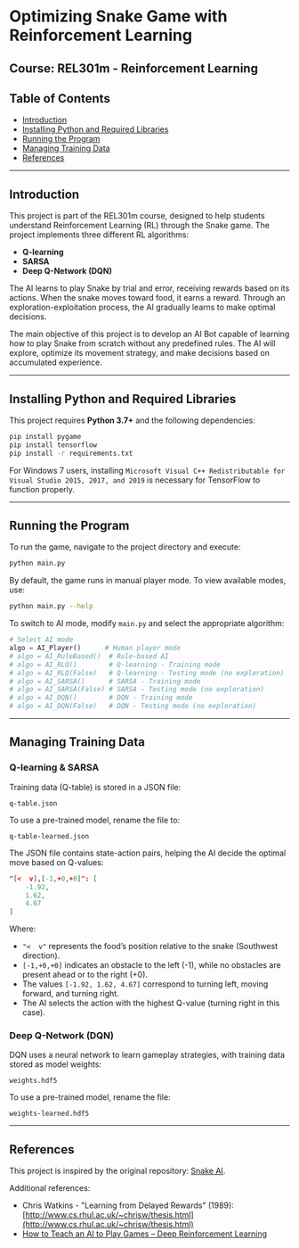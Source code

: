 # Optimizing Snake Game with Reinforcement Learning

## Course: REL301m - Reinforcement Learning

## Table of Contents

- [Introduction](#introduction)
- [Installing Python and Required Libraries](#installing-python-and-required-libraries)
- [Running the Program](#running-the-program)
- [Managing Training Data](#managing-training-data)
- [References](#references)

---

## Introduction

This project is part of the REL301m course, designed to help students understand Reinforcement Learning (RL) through the Snake game. The project implements three different RL algorithms:

- **Q-learning**
- **SARSA**
- **Deep Q-Network (DQN)**

The AI learns to play Snake by trial and error, receiving rewards based on its actions. When the snake moves toward food, it earns a reward. Through an exploration-exploitation process, the AI gradually learns to make optimal decisions.

The main objective of this project is to develop an AI Bot capable of learning how to play Snake from scratch without any predefined rules. The AI will explore, optimize its movement strategy, and make decisions based on accumulated experience.

---

## Installing Python and Required Libraries

This project requires **Python 3.7+** and the following dependencies:

```bash
pip install pygame
pip install tensorflow
pip install -r requirements.txt
```

For Windows 7 users, installing `Microsoft Visual C++ Redistributable for Visual Studio 2015, 2017, and 2019` is necessary for TensorFlow to function properly.

---

## Running the Program

To run the game, navigate to the project directory and execute:

```bash
python main.py
```

By default, the game runs in manual player mode. To view available modes, use:

```bash
python main.py --help
```

To switch to AI mode, modify `main.py` and select the appropriate algorithm:

```python
# Select AI mode
algo = AI_Player()      # Human player mode
# algo = AI_RuleBased()  # Rule-based AI
# algo = AI_RLQ()        # Q-learning - Training mode
# algo = AI_RLQ(False)   # Q-learning - Testing mode (no exploration)
# algo = AI_SARSA()      # SARSA - Training mode
# algo = AI_SARSA(False) # SARSA - Testing mode (no exploration)
# algo = AI_DQN()        # DQN - Training mode
# algo = AI_DQN(False)   # DQN - Testing mode (no exploration)
```

---

## Managing Training Data

### Q-learning & SARSA

Training data (Q-table) is stored in a JSON file:

```
q-table.json
```

To use a pre-trained model, rename the file to:

```
q-table-learned.json
```

The JSON file contains state-action pairs, helping the AI decide the optimal move based on Q-values:

```json
"[<  v],[-1,+0,+0]": [
    -1.92,
    1.62,
    4.67
]
```

Where:

- `"<  v"` represents the food’s position relative to the snake (Southwest direction).
- `[-1,+0,+0]` indicates an obstacle to the left (-1), while no obstacles are present ahead or to the right (+0).
- The values `[-1.92, 1.62, 4.67]` correspond to turning left, moving forward, and turning right.
- The AI selects the action with the highest Q-value (turning right in this case).

### Deep Q-Network (DQN)

DQN uses a neural network to learn gameplay strategies, with training data stored as model weights:

```
weights.hdf5
```

To use a pre-trained model, rename the file:

```
weights-learned.hdf5
```

---

## References

This project is inspired by the original repository: [Snake AI](https://github.com/cfoh/snake-game).

Additional references:

- Chris Watkins - "Learning from Delayed Rewards" (1989): [http://www.cs.rhul.ac.uk/~chrisw/thesis.html](http://www.cs.rhul.ac.uk/~chrisw/thesis.html)
- [How to Teach an AI to Play Games – Deep Reinforcement Learning](https://towardsdatascience.com/how-to-teach-an-ai-to-play-games-deep-reinforcement-learning-28f9b920440a)

